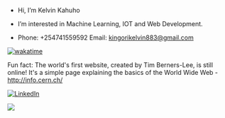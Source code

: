 <!---
ke-stack/ke-stack is a ✨ special ✨ repository because its `README.md` (this file) appears on your GitHub profile.
You can click the Preview link to take a look at your changes.
Comments are never displayed
--->
- Hi, I’m Kelvin Kahuho
  
- I’m interested in Machine Learning, IOT and Web Development.

- Phone: +254741559592 Email: kingorikelvin883@gmail.com
  
[![wakatime](https://wakatime.com/badge/user/0adb85b0-f257-4e16-9823-52c8a627fa3a.svg)](https://wakatime.com/@0adb85b0-f257-4e16-9823-52c8a627fa3a)

Fun fact: The world's first website, created by Tim Berners-Lee, is still online! It's a simple page explaining the basics of the World Wide Web - http://info.cern.ch/

[![LinkedIn](https://img.shields.io/badge/LinkedIn-%230077B5.svg?logo=linkedin&logoColor=white)](https://www.linkedin.com/in/kelvin-kahuho-26a5911b7/?lipi=urn%3Ali%3Apage%3Ad_flagship3_search_srp_jobs%3BTvhgAudVRfaDt2PciTh4WA%3D%3D)

![](https://github-readme-stats.vercel.app/api/top-langs/?username=kelvin-kahuho&theme=dark&hide_border=true&include_all_commits=false&count_private=false&layout=compact)
